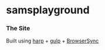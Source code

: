 # samsplayground

### The Site

Built using [harp](//harpjs.com) + [gulp](//gulpjs.com) + [BrowserSync](//browsersync.io)
